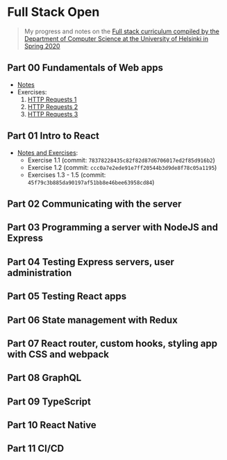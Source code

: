 # Full Stack Open
> My progress and notes on the [Full stack curriculum compiled by the Department of Computer Science at the University of Helsinki in Spring 2020](https://fullstackopen.com/en/about)

## Part 00 Fundamentals of Web apps
- [Notes](./part-00)
- Exercises:
    1. [HTTP Requests 1](./part-00/exercise-0.4)
    2. [HTTP Requests 2](./part-00/exercise-0.5)
    3. [HTTP Requests 3](./part-00/exercise-0.6)

## Part 01 Intro to React
- [Notes and Exercises](./part-01):
  - Exercise 1.1 (commit: `78378228435c82f82d87d6706017ed2f85d916b2`)
  - Exercise 1.2 (commit: `ccc0a7e2ede91e7ff20544b3d9de8f78c05a1195`)
  - Exercises 1.3 - 1.5 (commit: `45f79c3b885da90197af51bb8e46bee63958cd84`)

## Part 02 Communicating with the server
<!-- - [Notes](./part-02) -->

## Part 03 Programming a server with NodeJS and Express
<!-- - [Notes](./part-03) -->

## Part 04 Testing Express servers, user administration
<!-- - [Notes](./part-04) -->

## Part 05 Testing React apps
<!-- - [Notes](./part-05) -->

## Part 06 State management with Redux
<!-- - [Notes](./part-06) -->

## Part 07 React router, custom hooks, styling app with CSS and webpack
<!-- - [Notes](./part-07) -->

## Part 08 GraphQL
<!-- - [Notes](./part-08) -->

## Part 09 TypeScript
<!-- - [Notes](./part-09) -->

## Part 10 React Native
<!-- - [Notes](./part-10) -->

## Part 11 CI/CD
<!-- - [Notes](./part-11) -->
